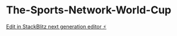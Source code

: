 # The-Sports-Network-World-Cup

[Edit in StackBlitz next generation editor ⚡️](https://stackblitz.com/~/github.com/NirajanMahara/The-Sports-Network-World-Cup)